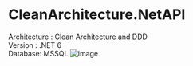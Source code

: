 # CleanArchitecture.NetAPI <br>
Architecture : Clean Architecture and DDD <br>
Version : .NET 6 <br>
Database: MSSQL
![image](https://github.com/hacicoskun/CleanArchitecture.NetAPI/assets/5895138/0fbcb2c7-5225-46b4-8e5b-c11782bfbc02)
